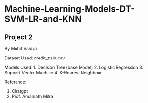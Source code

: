# Machine-Learning-Models-DT-SVM-LR-and-KNN

## Project 2

By Mohit Vaidya

Dataset Used: credit_train.csv

Models Used:   1. Decision Tree (base Model)
               2. Logistic Regression
               3. Support Vector Machine
               4. K-Nearest Neighbour 

Reference:
1. Chatgpt
2. Prof. Amarnath Mitra
